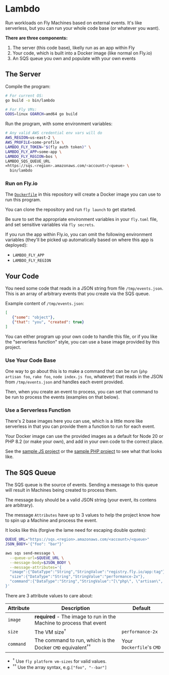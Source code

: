 # Lambdo

Run workloads on Fly Machines based on external events. It's like serverless, but you can run your whole code base (or whatever you want).

**There are three components:**

1. The server (this code base), likelly run as an app within Fly
2. Your code, which is built into a Docker image (like normal on Fly.io)
3. An SQS queue you own and populate with your own events

## The Server

Compile the program:

```bash
# For current OS:
go build -o bin/lambdo

# For Fly VMs:
GOOS=linux GOARCH=amd64 go build
```

Run the program, with some environment variables:

```bash
# Any valid AWS credential env vars will do
AWS_REGION=us-east-2 \
AWS_PROFILE=some-profile \
LAMBDO_FLY_TOKEN="$(fly auth token)" \
LAMBDO_FLY_APP=some-app \
LAMBDO_FLY_REGION=bos \
LAMBDO_SQS_QUEUE_URL
=https://sqs.<region>.amazonaws.com/<account>/<queue> \
  bin/lambdo
```

### Run on Fly.io

The [`Dockerfile`](Dockerfile) in this repository will create a Docker image you can use to run this program.

You can clone the repository and run `fly launch` to get started.

Be sure to set the appropriate environment variables in your `fly.toml` file, and set sensitive variables via `fly secrets`.

If you run the app within Fly.io, you can omit the following environment variables
(they'll be picked up automatically based on where this app is deployed):

* `LAMBDO_FLY_APP`
* `LAMBDO_FLY_REGION`

## Your Code

You need some code that reads in a JSON string from file `/tmp/events.json`. This is an array of arbitrary events that you create via the SQS queue.

Example content of `/tmp/events.json`:

```json
[
   {"some": "object"},
   {"that": "you", "created": true}
]
```

You can either program up your own code to handle this file, or if you like the "serverless function" style, you can use a base image provided by this project.

### Use Your Code Base

One way to go about this is to make a command that can be run (`php artisan foo`, `rake foo`, `node index.js foo`, whatever)
that reads in the JSON from `/tmp/events.json` and handles each event provided.

Then, when you create an event to process, you can set that command to be run to process the events (examples on that below).

### Use a Serverless Function

There's 2 base images here you can use, which is a little more like serverless in that you can provide them a function to run for each event.

Your Docker image can use the provided images as a default for Node 20 or PHP 8.2 (or make your own), and add in your own code to the correct place.

See the [sample JS project](runtimes/js/sample-project) or the [sample PHP project](runtimes/php/sample-project) to see what that looks like.

## The SQS Queue

The SQS queue is the source of events. Sending a message to this queue will result in Machines being created to process them.

The message `Body` should be a valid JSON string (your event, its contens are arbitrary).

The message `Attributes` have up to 3 values to help the project know how to spin up a Machine and process the event.

It looks like this (forgive the lame need for escaping double quotes):

```bash
QUEUE_URL="https://sqs.<region>.amazonaws.com/<account>/<queue>"
JSON_BODY='{"foo": "bar"}'

aws sqs send-message \
  --queue-url=$QUEUE_URL \
  --message-body=$JSON_BODY \
  --message-attributes='{
  "image":{"DataType":"String","StringValue":"registry.fly.io/app:tag"},
  "size":{"DataType":"String","StringValue":"performance-2x"},
  "command":{"DataType":"String","StringValue":"[\"php\", \"artisan\", \"foo\"]"},
}'
```

There are 3 attribute values to care about:

| Attribute | Description                                                           | Default                  |
|-----------|-----------------------------------------------------------------------|--------------------------|
| `image`   | **required** - The image to run in the Machine to process that event  |                          |
| `size` | The VM size<sup>†</sup>                                               | `performance-2x`         |
| `command` | The command to run, which is the Docker `CMD` equivalent<sup>††</sup> | Your `Dockerfile`'s `CMD` |

- <sup>†</sup> Use `fly platform vm-sizes` for valid values.
- <sup>††</sup> Use the array syntax, e.g.`["foo", "--bar"]`